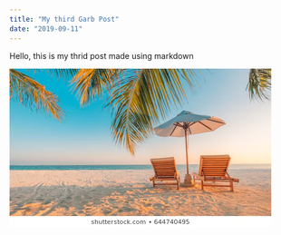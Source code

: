 ```yaml
---
title: "My third Garb Post"
date: "2019-09-11"
---
```


Hello, this is my thrid post made using markdown

![Tranquil Beach](tranquil-beach.webp)
